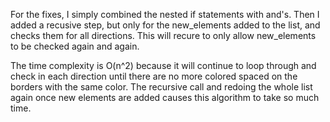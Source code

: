For the fixes, I simply combined the nested if statements with and's. Then I added a recusive step, but only for the new_elements added to the list, and checks them for all directions. This will recure to only allow new_elements to be checked again and again. 

The time complexity is O(n^2)  because it will continue to loop through and check in each direction until there are no more colored spaced on the borders with the same color. The recursive call and redoing the whole list again once new elements are added causes this algorithm to take so much time. 






